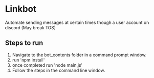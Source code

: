 # Linkbot

Automate sending messages at certain times though a user account on discord (May break TOS)

## Steps to run

1. Navigate to the bot_contents folder in a command prompt window.
2. run 'npm install'
3. once completed run 'node main.js'
4. Follow the steps in the command line window.
